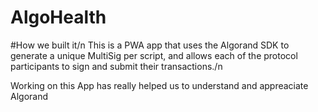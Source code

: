 # AlgoHealth
#How we built it/n
This is a PWA app that uses the Algorand SDK to generate a unique MultiSig per script, and allows each of the protocol participants to sign and submit their transactions./n

Working on this App has really helped us to understand and appreaciate Algorand
